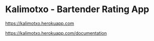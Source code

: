 # Kalimotxo - Bartender Rating App

https://kalimotxo.herokuapp.com

https://kalimotxo.herokuapp.com/documentation

